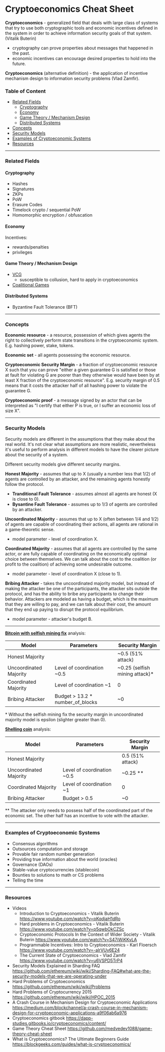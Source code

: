 # Cryptoeconomics Cheat Sheet

**Cryptoeconomics**  - generalized field that deals with large class of systems that try to use both 
cryptographic tools and economic incentives defined in the system in order to achieve information security goals 
of that system. (Vitalik Buterin)
 - cryptography can prove properties about messages that happened in the past.
 - economic incentives can encourage desired properties to hold into the future.

**Cryptoeconomics** (alternative definition) - the application of incentive mechanism design to information 
 security problems (Vlad Zamfir).

### Table of Content

- [Related Fields](#related-fields)
  - [Cryptography](#cryptography)
  - [Economy](#economy)
  - [Game Theory / Mechanism Design](#game-theory--mechanism-design)
  - [Distributed Systems](#distributed-systems)
- [Concepts](#concepts)
- [Security Models](#security-models)
- [Examples of Cryptoeconomic Systems](#examples-of-cryptoeconomic-systems)
- [Resources](#resources)

---

### Related Fields

#### Cryptography

- Hashes
- Signatures
- ZKPs
- PoW
- Erasure Codes
- Timelock crypto / sequential PoW
- Homomorphic encryption / obfuscation

#### Economy

Incentives: 

- rewards/penalties
- privileges

#### Game Theory / Mechanism Design

- [VCG](#https://github.com/medvedev1088/game-theory-cheat-sheet#vcg)
  - susceptible to collusion, hard to apply in cryptoeconomics
- [Coalitional Games](https://github.com/medvedev1088/game-theory-cheat-sheet#coalitional-games)

#### Distributed Systems

- Byzantine Fault Tolerance (BFT)

---

### Concepts

**Economic resource** - a resource, possession of which gives agents the right to collectively perform state transitions 
in the cryptoeconomic system. E.g. hashing power, stake, tokens.

**Economic set** - all agents possessing the economic resource.

**Cryptoeconomic Security Margin** - a fraction of cryptoeconomic resource X such that you can prove "either a given 
guarantee G is satisfied or those at fault for violating G are poorer than they otherwise would have been by at least X 
fraction of the cryptoeconomic resource". E.g. security margin of 0.5 means that it costs the attacker half of all 
hashing power to violate the guarantee G.

**Cryptoeconomic proof** - a message signed by an actor that can be interpreted as "I certify that either P is true,
or I suffer an economic loss of size X".

---

### Security Models

Security models are different in the assumptions that they make about the real world. It's not clear what assumptions
are more realistic, nevertheless it's useful to perform analysis in different models to have the clearer picture about
the security of a system.

Different security models give different security margins.

**Honest Majority** - assumes that up to X (usually a number less that 1/2) of agents are controlled by an attacker, 
and the remaining agents honestly follow the protocol.
 - **Tranditional Fault Tolerance** - assumes almost all agents are honest (X is close to 0).
 - **Bysantine Fault Tolerance** - assumes up to 1/3 of agents are controlled by an attacker.

**Uncoordinated Majority** - assumes that up to X (often between 1/4 and 1/2) of agents are capable of coordinating 
their actions, all agents are rational in a game-theoretic sense.
 - model parameter - level of coordination X.

**Coordinated Majority** - assumes that all agents are controlled by the same actor, or are fully capable of coordinating 
on the economically optimal choice between themselves. We can talk about the cost to the coalition 
(or profit to the coalition) of achieving some undesirable outcome.
 - model parameter - level of coordination X (close to 1).

**Bribing Attacker** - takes the uncoordinated majority model, but instead of making the attacker be one of the participants, 
the attacker sits outside the protocol, and has the ability to bribe any participants to change their behavior. 
Attackers are modeled as having a budget, which is the maximum that they are willing to pay, and we can talk about 
their cost, the amount that they end up paying to disrupt the protocol equilibrium.
 - model parameter - attacker's budget B.
 
---

**[Bitcoin with selfish mining fix](https://arxiv.org/abs/1311.0243)** analysis:

| Model | Parameters | Security Margin |
| ---  | --- | --- |
| Honest Majority |  | ~0.5 (51% attack) | 
| Uncoordinated Majority | Level of coordination ~0.5 | ~0.25 (selfish mining attack)* |
| Coordinated Majority | Level of coordination ~1 | 0 |
| Bribing Attacker | Budget > 13.2 * number_of_blocks | ~0 |

<nowiki>*</nowiki> Without the selfish mining fix the security margin in uncoordinated majority model is epsilon 
(slighter greater than 0).
 
**[Shelling coin](https://blog.ethereum.org/2015/01/28/p-epsilon-attack/)** analysis:

| Model | Parameters | Security Margin |
| ---  | --- | --- |
| Honest Majority |  | 0.5 (51% attack) | 
| Uncoordinated Majority | Level of coordination ~0.5 | ~0.25 ** |
| Coordinated Majority | Level of coordination ~1 | 0 |
| Bribing Attacker | Budget > 0.5 | ~0 |

** The attacker only needs to possess half of the coordinated part of the economic set. 
The other half has an incentive to vote with the attacker. 

---

### Examples of Cryptoeconomic Systems

 - Consensus algorithms
 - Outsources computation and storage
 - Provable fair random number generation
 - Providing true information about the world (oracles)
 - Governance (DAOs)
 - Stable-value cryptocurrencies (stablecoin)
 - Bounties to solutions to math or CS problems
 - Telling the time

---

### Resources

- Videos
  - Introduction to Cryptoeconomics - Vitalik Buterin https://www.youtube.com/watch?v=pKqdjaH1dRo
  - Hard problems in Cryptoeconomics - Vitalik Buterin https://www.youtube.com/watch?v=p5qwbOkCZSc
  - Cryptoeconomic Protocols In the Context of Wider Society - Vitalik Buterin https://www.youtube.com/watch?v=S47iWiKKvLA
  - Programmable Incentives: Intro to Cryptoeconomics - Karl Floersch https://www.youtube.com/watch?v=-alrVUv6E24
  - The Current State of Cryptoeconomics - Vlad Zamfir https://www.youtube.com/watch?v=u6VSPD5TrP4
- Security Models Explained in Sharding FAQ https://github.com/ethereum/wiki/wiki/Sharding-FAQ#what-are-the-security-models-that-we-are-operating-under
- Hard Problems of Cryptoeconomics https://github.com/ethereum/wiki/wiki/Problems
- Hard Problems of Cryptocurrency 2015 https://github.com/ethereum/wiki/wiki/HPOC_2015
- A Crash Course in Mechanism Design for Cryptoeconomic Applications https://medium.com/blockchannel/a-crash-course-in-mechanism-design-for-cryptoeconomic-applications-a9f06ab6a976
- Cryptoeconomics gitbook https://dapp-studies.gitbooks.io/cryptoeconomics/content/
- Game Theory Cheat Sheet https://github.com/medvedev1088/game-theory-cheat-sheet
- What is Cryptoeconomics? The Ultimate Beginners Guide https://blockgeeks.com/guides/what-is-cryptoeconomics/


